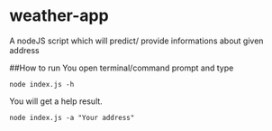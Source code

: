 # weather-app
A nodeJS script which will predict/ provide informations about given address

##How to run
You open terminal/command prompt and type 

``````
node index.js -h
``````
You will get a help result.


`````
node index.js -a "Your address"
`````
